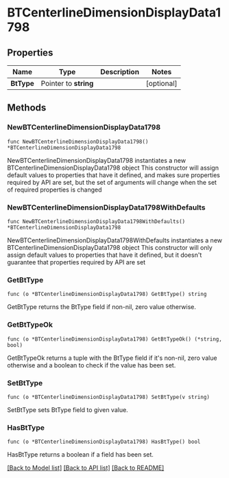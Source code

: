 # BTCenterlineDimensionDisplayData1798

## Properties

Name | Type | Description | Notes
------------ | ------------- | ------------- | -------------
**BtType** | Pointer to **string** |  | [optional] 

## Methods

### NewBTCenterlineDimensionDisplayData1798

`func NewBTCenterlineDimensionDisplayData1798() *BTCenterlineDimensionDisplayData1798`

NewBTCenterlineDimensionDisplayData1798 instantiates a new BTCenterlineDimensionDisplayData1798 object
This constructor will assign default values to properties that have it defined,
and makes sure properties required by API are set, but the set of arguments
will change when the set of required properties is changed

### NewBTCenterlineDimensionDisplayData1798WithDefaults

`func NewBTCenterlineDimensionDisplayData1798WithDefaults() *BTCenterlineDimensionDisplayData1798`

NewBTCenterlineDimensionDisplayData1798WithDefaults instantiates a new BTCenterlineDimensionDisplayData1798 object
This constructor will only assign default values to properties that have it defined,
but it doesn't guarantee that properties required by API are set

### GetBtType

`func (o *BTCenterlineDimensionDisplayData1798) GetBtType() string`

GetBtType returns the BtType field if non-nil, zero value otherwise.

### GetBtTypeOk

`func (o *BTCenterlineDimensionDisplayData1798) GetBtTypeOk() (*string, bool)`

GetBtTypeOk returns a tuple with the BtType field if it's non-nil, zero value otherwise
and a boolean to check if the value has been set.

### SetBtType

`func (o *BTCenterlineDimensionDisplayData1798) SetBtType(v string)`

SetBtType sets BtType field to given value.

### HasBtType

`func (o *BTCenterlineDimensionDisplayData1798) HasBtType() bool`

HasBtType returns a boolean if a field has been set.


[[Back to Model list]](../README.md#documentation-for-models) [[Back to API list]](../README.md#documentation-for-api-endpoints) [[Back to README]](../README.md)


